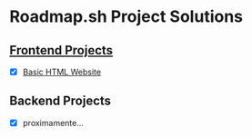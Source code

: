 # Roadmap.sh Project Solutions

## [Frontend Projects](https://roadmap.sh/frontend)
- [x] [Basic HTML Website](https://roadmap.sh/projects/basic-html-website)

## Backend Projects
- [X] proximamente...
